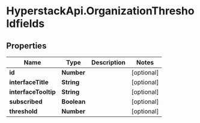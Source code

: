 # HyperstackApi.OrganizationThresholdfields

## Properties

Name | Type | Description | Notes
------------ | ------------- | ------------- | -------------
**id** | **Number** |  | [optional] 
**interfaceTitle** | **String** |  | [optional] 
**interfaceTooltip** | **String** |  | [optional] 
**subscribed** | **Boolean** |  | [optional] 
**threshold** | **Number** |  | [optional] 


